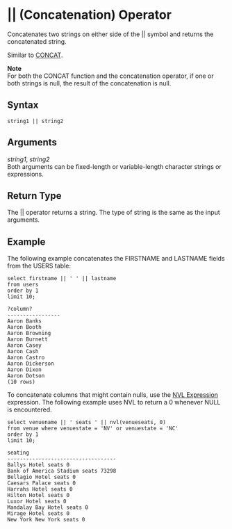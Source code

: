 # \|\| \(Concatenation\) Operator<a name="r_concat_op"></a>

Concatenates two strings on either side of the \|\| symbol and returns the concatenated string\. 

Similar to [CONCAT](r_CONCAT.md)\. 

**Note**  
For both the CONCAT function and the concatenation operator, if one or both strings is null, the result of the concatenation is null\. 

## Syntax<a name="r_concat_op-synopsis"></a>

```
string1 || string2
```

## Arguments<a name="r_concat_op-arguments"></a>

 *string1*, *string2*   
Both arguments can be fixed\-length or variable\-length character strings or expressions\. 

## Return Type<a name="r_concat_op-return-type"></a>

 The \|\| operator returns a string\. The type of string is the same as the input arguments\. 

## Example<a name="r_concat_op-example"></a>

The following example concatenates the FIRSTNAME and LASTNAME fields from the USERS table: 

```
select firstname || ' ' || lastname
from users
order by 1
limit 10;

?column?
-----------------
Aaron Banks
Aaron Booth
Aaron Browning
Aaron Burnett
Aaron Casey
Aaron Cash
Aaron Castro
Aaron Dickerson
Aaron Dixon
Aaron Dotson
(10 rows)
```

 To concatenate columns that might contain nulls, use the [NVL Expression](r_NVL_function.md) expression\. The following example uses NVL to return a 0 whenever NULL is encountered\. 

```
select venuename || ' seats ' || nvl(venueseats, 0) 
from venue where venuestate = 'NV' or venuestate = 'NC'
order by 1
limit 10;

seating                            
-----------------------------------
Ballys Hotel seats 0               
Bank of America Stadium seats 73298
Bellagio Hotel seats 0             
Caesars Palace seats 0             
Harrahs Hotel seats 0              
Hilton Hotel seats 0               
Luxor Hotel seats 0                
Mandalay Bay Hotel seats 0         
Mirage Hotel seats 0               
New York New York seats 0
```